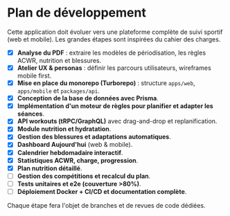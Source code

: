 # Plan de développement

Cette application doit évoluer vers une plateforme complète de suivi sportif (web et mobile). Les grandes étapes sont inspirées du cahier des charges.

- [x] **Analyse du PDF** : extraire les modèles de périodisation, les règles ACWR, nutrition et blessures.
- [x] **Atelier UX & personas** : définir les parcours utilisateurs, wireframes mobile first.
- [x] **Mise en place du monorepo (Turborepo)** : structure `apps/web`, `apps/mobile` et `packages/api`.
- [x] **Conception de la base de données avec Prisma**.
- [x] **Implémentation d'un moteur de règles pour planifier et adapter les séances**.
- [x] **API workouts (tRPC/GraphQL)** avec drag-and-drop et replanification.
- [x] **Module nutrition et hydratation**.
- [x] **Gestion des blessures et adaptations automatiques**.
- [x] **Dashboard Aujourd'hui** (web & mobile).
- [x] **Calendrier hebdomadaire interactif**.
- [x] **Statistiques ACWR, charge, progression**.
- [x] **Plan nutrition détaillé**.
- [ ] **Gestion des compétitions et recalcul du plan**.
- [ ] **Tests unitaires et e2e (couverture >80%)**.
- [ ] **Déploiement Docker + CI/CD et documentation complète**.

Chaque étape fera l'objet de branches et de revues de code dédiées.
